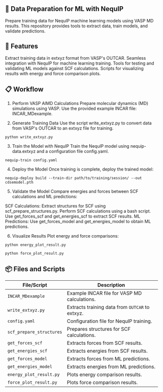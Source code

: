 🚀 Data Preparation for ML with NequIP
---------------------------------------
Prepare training data for NequIP machine learning models using VASP MD results. This repository provides tools to extract data, train models, and validate predictions.

🌟 Features
---------------------------------------
Extract training data in extxyz format from VASP's OUTCAR.
Seamless integration with NequIP for machine learning training.
Tools for testing and validating ML models against SCF calculations.
Scripts for visualizing results with energy and force comparison plots.

📋 Workflow
---------------------------------------
1. Perform VASP AIMD Calculations
Prepare molecular dynamics (MD) simulations using VASP. Use the provided example INCAR file: INCAR_MDexample.

2. Generate Training Data
Use the script write_extxyz.py to convert data from VASP's OUTCAR to an extxyz file for training.

`python write_extxyz.py` 

3. Train the Model with NequIP
Train the NequIP model using nequip-data.extxyz and a configuration file config.yaml.

`nequip-train config.yaml`

4. Deploy the Model
Once training is complete, deploy the trained model:

`nequip-deploy build --train-dir path/to/training/session/ --out cdsemodel.pth`

5. Validate the Model
Compare energies and forces between SCF calculations and ML predictions:

SCF Calculations:
Extract structures for SCF using scf_prepare_structures.py.
Perform SCF calculations using a bash script.
Use get_forces_scf and get_energies_scf to extract SCF results.
ML Predictions:
Use get_forces_model and get_energies_model to obtain ML predictions.

6. Visualize Results
Plot energy and force comparisons:

`python energy_plot_result.py`

`python force_plot_result.py`

📦 Files and Scripts
----------------------------

| **File/Script**          | **Description**                                    |
|---------------------------|----------------------------------------------------|
| `INCAR_MDexample`         | Example INCAR file for VASP MD calculations.       |
| `write_extxyz.py`         | Extracts training data from `OUTCAR` to extxyz.    |
| `config.yaml`             | Configuration file for NequIP training.           |
| `scf_prepare_structures`  | Prepares structures for SCF calculations.         |
| `get_forces_scf`          | Extracts forces from SCF results.                 |
| `get_energies_scf`        | Extracts energies from SCF results.               |
| `get_forces_model`        | Extracts forces from ML predictions.              |
| `get_energies_model`      | Extracts energies from ML predictions.            |
| `energy_plot_result.py`   | Plots energy comparison results.                  |
| `force_plot_result.py`    | Plots force comparison results.                   |



